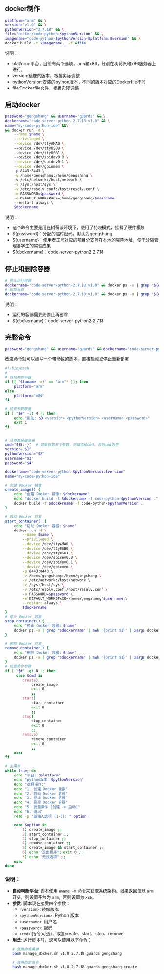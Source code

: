 ## docker制作
```bash
platform="arm" && \
version="v1.0" && \
pythonVersion="2.7.18" && \
file="docker/code-python-$pythonVersion" && \
imagename="code-python-$pythonVersion-$platform:$version" && \
docker build -t $imagename . -f &file
```
说明：
- platform:平台，目前有两个选项，arm和x86，分别在树莓派和x86服务器上进行。
- version:镜像的版本，根据实际调整
- pythonVersion:安装的python版本，不同的版本对应的Dockerfile不同
- file:Dockerfile文件，根据实际调整

## 启动docker
```bash
password="gengshang" && username="guards" && \
dockername="code-server-python-2.7.18:v1.0" && \
name="my-code-python-ide" &&\
&& docker run -d \
    --name $name \
    --privileged \
    --device /dev/ttyAMA0 \  
    --device /dev/ttyUSB0 \  
    --device /dev/ttyUSB1 \  
    --device /dev/spidev0.0 \
    --device /dev/spidev0.1 \
    --device /dev/gpiomem \  
    -p 8443:8443 \
    -v /home/gengshang:/home/gengshang \ 
    -v /etc/network:/host/network \
    -v /sys:/host/sys \
    -v /etc/resolv.conf:/host/resolv.conf \
    -e PASSWORD=$password \
    -e DEFAULT_WORKSPACE=/home/gengshang/$username
    --restart always \
    $dockername 
```
说明：
- 这个命令主要是用在树莓派环境下，使用了特权模式，挂载了硬件模块
- ${password}：分配的临时密码，默认为gengshang
- ${username}：使用者工号对应的项目分支号在本地的克隆地址，便于分隔管理各学生的实验成果
- ${dockername}：code-server-python2:2.7.18

## 停止和删除容器
``` bash
# 停止运行容器
dockername="code-server-python-2.7.18:v1.0" && docker ps -a | grep "${dockername}"| awk '{print $1}' |xargs docker stop
# 删除容器
dockername="code-server-python-2.7.18:v1.0" && docker ps -a | grep "${dockername}"| awk '{print $1}' |xargs docker rm
```
说明：
- 运行的容器需要先停止再删除
- ${dockername}：code-server-python2:2.7.18

## 完整命令
```bash
password="gengshang" && username="guards" && dockername="code-server-python-2.7.18-arm:v1.0" && name="my-code-python-ide"&& docker ps -a | grep "$dockername"| awk '{print $1}' |xargs docker stop && docker ps -a | grep "$dockername"| awk '{print $1}' |xargs docker rm && docker run -d --name $name --privileged --device /dev/ttyAMA0 --device /dev/ttyUSB0 --device /dev/ttyUSB1 --device /dev/spidev0.0 --device /dev/spidev0.1 --device /dev/gpiomem -p 8443:8443 -v /home/gengshang:/home/gengshang -v /etc/network:/host/network -v /sys:/host/sys -v /etc/resolv.conf:/host/resolv.conf -e PASSWORD=$password -e DEFAULT_WORKSPACE=/home/gengshang/$username --restart always $dockername
```
改进命令就可以编写一个带参数的脚本，直接启动或停止重新部署
```bash
#!/bin/bash
# 
# 自动判断平台
if [[ "$(uname -m)" == "arm"* ]]; then
    platform="arm"
else
    platform="x86"
fi

# 检查参数数量
if [ "$#" -lt 4 ]; then
    echo "用法: $0 <version> <pythonVersion> <username> <password>"
    exit 1
fi


# 从参数获取变量
cmd="${5:-}"  # 如果有第五个参数，则赋值给cmd，否则cmd为空
version="$1"
pythonVersion="$2"
username="$3"
password="$4"

dockername="code-server-python-$pythonVersion:$version"
name="my-code-python-ide"

# 创建 Docker 镜像
create_image() {
    echo "创建 Docker 镜像: $dockername"
    echo "docker build -t $dockername -f code-python-$pythonVersion ."
    docker build -t $dockername -f code-python-$pythonVersion .
}

# 启动 Docker 容器
start_container() {
    echo "启动 Docker 容器: $name"
    docker run -d \
        --name $name \
        --privileged \
        --device /dev/ttyAMA0 \
        --device /dev/ttyUSB0 \
        --device /dev/ttyUSB1 \
        --device /dev/spidev0.0 \
        --device /dev/spidev0.1 \
        --device /dev/gpiomem \
        -p 8443:8443 \
        -v /home/gengshang:/home/gengshang \
        -v /etc/network:/host/network \
        -v /sys:/host/sys \
        -v /etc/resolv.conf:/host/resolv.conf \
        -e PASSWORD=$password \
        -e DEFAULT_WORKSPACE=/home/gengshang/$username \
        --restart always \
        $dockername
}
# 停止 Docker 容器
stop_container() {
    echo "停止 Docker 容器: $name"
    docker ps -a | grep "$dockername" | awk '{print $1}' | xargs docker stop
}

# 删除 Docker 容器
remove_container() {
    echo "删除 Docker 容器: $name"
    docker ps -a | grep "$dockername" | awk '{print $1}' | xargs docker rm
}
# 检查命令参数
if [ "$#" -gt 0 ]; then
     case $cmd in
        create)
            create_image
            exit 0
            ;;
        start)
            start_container
            exit 0
            ;;
        stop)
            stop_container
            exit 0
            ;;
        remove)
            remove_container
            exit 0
            ;;
    esac
fi

# 主菜单
while true; do
    echo "平台: $platform"
    echo "python版本：$pythonVersion"
    echo "选择操作:"
    echo "1. 创建 Docker 镜像"
    echo "2. 启动 Docker 容器"
    echo "3. 停止 Docker 容器"
    echo "4. 删除 Docker 容器"
    echo "5. 批量操作 (创建 -> 启动)"
    echo "6. 退出"
    read -p "请输入选项 (1-6): " option

    case $option in
        1) create_image ;;
        2) start_container ;;
        3) stop_container ;;
        4) remove_container ;;
        5) create_image && start_container ;;
        6) echo "退出程序"; exit 0 ;;
        *) echo "无效选项" ;;
    esac
done
```

### 说明：
- **自动判断平台**: 脚本使用 `uname -m` 命令来获取系统架构。如果返回值以 `arm` 开头，则设置平台为 `arm`，否则设置为 `x86`。
- **参数**: 脚本现在接受四个参数：
  - `<version>`: 镜像版本
  - `<pythonVersion>`: Python 版本
  - `<username>`: 用户名
  - `<password>`: 密码
  - `<cmd>`:指令(可选)，取值create、start、stop、remove
- **用法**: 运行脚本时，您可以使用以下命令：
  ```bash
  # 使用命令菜单
  bash manage_docker.sh v1.0 2.7.18 guards gengshang

  # 使用指定命令
  bash manage_docker.sh v1.0 2.7.18 guards gengshang create
  ```
